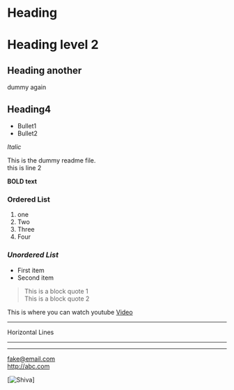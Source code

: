 # Heading

 Heading level 2
============

## Heading another

dummy again

Heading4
------------------------------

* Bullet1
* Bullet2

*Italic*

This is the dummy readme file.\
this is line 2

**BOLD text**
<!-- OL -->
### **Ordered List**
1. one
1. Two
1. Three
1. Four
<!-- UL -->
### ***Unordered List***
- First item
- Second item

<!-- Block quote -->

> This is a block quote 1\
> This is a block quote 2

This is where you can watch youtube [Video](https://www.youtube.com)

***
Horizontal Lines
***
---
<fake@email.com>\
<http://abc.com>

<!-- [![this is](\yts.jpg)] -->

[![ Shiva ](https://qph.fs.quoracdn.net/main-qimg-121c84bd48f98ff0d78be57dc8531a86)]